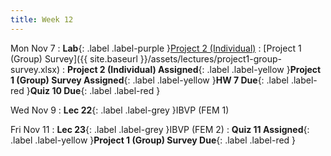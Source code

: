 ```yaml
---
title: Week 12
---
```


Mon Nov 7
: **Lab**{: .label .label-purple }[Project 2 (Individual)](https://classroom.github.com/a/Fi_RVGGl)
    : [Project 1 (Group) Survey]({{ site.baseurl }}/assets/lectures/project1-group-survey.xlsx)
: **Project 2 (Individual) Assigned**{: .label .label-yellow }**Project 1 (Group) Survey Assigned**{: .label .label-yellow }**HW 7 Due**{: .label .label-red }**Quiz 10 Due**{: .label .label-red }

Wed Nov 9
: **Lec 22**{: .label .label-grey }IBVP (FEM 1)

Fri Nov 11
: **Lec 23**{: .label .label-grey }IBVP (FEM 2)
: **Quiz 11 Assigned**{: .label .label-yellow }**Project 1 (Group) Survey Due**{: .label .label-red }